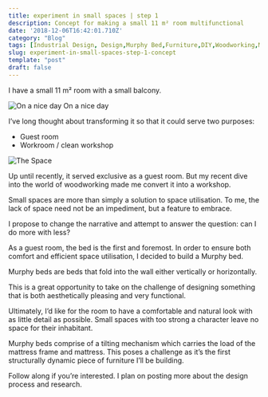 ```yaml
---
title: experiment in small spaces | step 1
description: Concept for making a small 11 m² room multifunctional
date: '2018-12-06T16:42:01.710Z'
category: "Blog"
tags: [Industrial Design, Design,Murphy Bed,Furniture,DIY,Woodworking,Makers,3D Modeling]
slug: experiment-in-small-spaces-step-1-concept
template: "post"
draft: false
---
```


I have a small 11 m² room with a small balcony.

![On a nice day](/media/1__MPLtbILMmfBtm9UOBi2H__A.jpeg)
On a nice day

I’ve long thought about transforming it so that it could serve two purposes:

*   Guest room
*   Workroom / clean workshop

![The Space](/media/1__fAv5DD__FOyBKRxgPckj__lg.png)

Up until recently, it served exclusive as a guest room. But my recent dive into the world of woodworking made me convert it into a workshop.

Small spaces are more than simply a solution to space utilisation. To me, the lack of space need not be an impediment, but a feature to embrace.

I propose to change the narrative and attempt to answer the question: can I do more with less?

As a guest room, the bed is the first and foremost. In order to ensure both comfort and efficient space utilisation, I decided to build a Murphy bed.

Murphy beds are beds that fold into the wall either vertically or horizontally.

This is a great opportunity to take on the challenge of designing something that is both aesthetically pleasing and very functional.

Ultimately, I’d like for the room to have a comfortable and natural look with as little detail as possible. Small spaces with too strong a character leave no space for their inhabitant.

Murphy beds comprise of a tilting mechanism which carries the load of the mattress frame and mattress. This poses a challenge as it’s the first structurally dynamic piece of furniture I’ll be building.

Follow along if you’re interested. I plan on posting more about the design process and research.